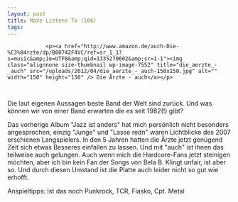 ```yaml
---
layout: post
title: Maze Listens To (106)
tags:
---
```



                <p><a href="http://www.amazon.de/auch-Die-%C3%84rzte/dp/B00742F4VC/ref=sr_1_1?s=music&amp;ie=UTF8&amp;qid=1335270602&amp;sr=1-1"><img class="alignnone size-thumbnail wp-image-7552" title="die_aerzte_-_auch" src="/uploads/2012/04/die_aerzte_-_auch-150x150.jpg" alt="" width="150" height="150" /> Die Ärzte - auch</a></p>
<img src="/uploads/2010/02/maze_listens_to_3stars.png" alt="" width="75" height="15" />
<p>Die laut eigenen Aussagen beste Band der Welt sind zurück. Und was können wir von einer Band erwarten die es seit 1982(!) gibt?</p>
<p>Das vorherige Album &quot;Jazz ist anders&quot; hat mich persönlich nicht besonders angesprochen, einzig &quot;Junge&quot; und &quot;Lasse redn&quot; waren Lichtblicke des 2007 erschienen Langspielers. In den 5 Jahren hatten die Ärzte jetzt genügend Zeit sich etwas Besseres einfallen zu lassen. Und mit &quot;auch&quot; ist ihnen das teilweise auch gelungen. Auch wenn mich die Hardcore-Fans jetzt steinigen möchten, aber ich bin kein Fan der Songs von Bela B. Klingt unfair, ist aber so. Und durch diesen Umstand ist die Platte auch leider nicht so gut wie erhofft.</p>
<p>Anspieltipps: Ist das noch Punkrock, TCR, Fiasko, Cpt. Metal</p>
